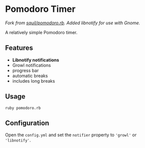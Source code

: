 Pomodoro Timer
==============

*Fork from [squil/pomodoro.rb](https://github.com/squil/pomodoro.rb).
Added libnotify for use with Gnome.*

A relatively simple Pomodoro timer.

Features
--------

* **Libnotify notifications**
* Growl notifications
* progress bar
* automatic breaks
* includes long breaks

Usage
-----

    ruby pomodoro.rb

Configuration
----

Open the `config.yml` and set the `notifier` property to `'growl'` or `'libnotify'`.

